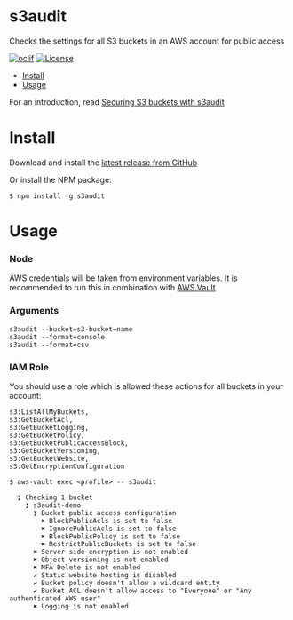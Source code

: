 s3audit
==================

Checks the settings for all S3 buckets in an AWS account for public access

[![oclif](https://img.shields.io/badge/cli-oclif-brightgreen.svg)](https://oclif.io)
[![License](https://img.shields.io/badge/License-Apache%202.0-blue.svg)](https://opensource.org/licenses/Apache-2.0)

<!-- toc -->
* [Install](#install)
* [Usage](#usage)
<!-- tocstop -->

For an introduction, read
[Securing S3 buckets with s3audit](https://medium.com/the-scale-factory/securing-s3-buckets-with-s3audit-a8cb989cb861)

# Install
<!-- install -->
Download and install the [latest release from GitHub](https://github.com/scalefactory/s3audit/releases)

Or install the NPM package:

```sh-session
$ npm install -g s3audit
```
<!-- installstop -->

# Usage
<!-- usage -->

### Node
AWS credentials will be taken from environment variables.
It is recommended to run this in combination with [AWS Vault](https://github.com/99designs/aws-vault)

### Arguments
```
s3audit --bucket=s3-bucket=name
s3audit --format=console
s3audit --format=csv
```

### IAM Role

You should use a role which is allowed these actions for all buckets in your account:

```
s3:ListAllMyBuckets,
s3:GetBucketAcl,
s3:GetBucketLogging,
s3:GetBucketPolicy,
s3:GetBucketPublicAccessBlock,
s3:GetBucketVersioning,
s3:GetBucketWebsite,
s3:GetEncryptionConfiguration
```

```sh-session
$ aws-vault exec <profile> -- s3audit

  ❯ Checking 1 bucket
    ❯ s3audit-demo
      ❯ Bucket public access configuration
        ✖ BlockPublicAcls is set to false
        ✖ IgnorePublicAcls is set to false
        ✖ BlockPublicPolicy is set to false
        ✖ RestrictPublicBuckets is set to false
      ✖ Server side encryption is not enabled
      ✖ Object versioning is not enabled
      ✖ MFA Delete is not enabled
      ✔ Static website hosting is disabled
      ✔ Bucket policy doesn't allow a wildcard entity
      ✔ Bucket ACL doesn't allow access to "Everyone" or "Any authenticated AWS user"
      ✖ Logging is not enabled
```

<!-- usagestop -->

